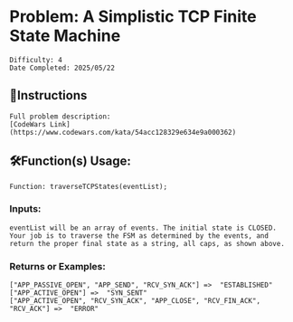# Problem: A Simplistic TCP Finite State Machine
	Difficulty: 4
	Date Completed: 2025/05/22

## 📜Instructions
	Full problem description:
	[CodeWars Link](https://www.codewars.com/kata/54acc128329e634e9a000362)

## 🛠Function(s) Usage:
	Function: traverseTCPStates(eventList);

### Inputs:
	eventList will be an array of events. The initial state is CLOSED. Your job is to traverse the FSM as determined by the events, and return the proper final state as a string, all caps, as shown above.

### Returns or Examples:
	["APP_PASSIVE_OPEN", "APP_SEND", "RCV_SYN_ACK"] =>  "ESTABLISHED"
	["APP_ACTIVE_OPEN"] =>  "SYN_SENT"
	["APP_ACTIVE_OPEN", "RCV_SYN_ACK", "APP_CLOSE", "RCV_FIN_ACK", "RCV_ACK"] =>  "ERROR"
